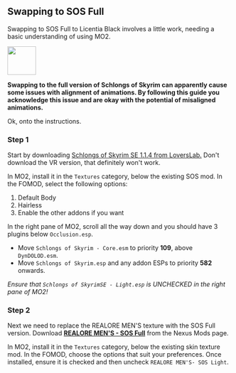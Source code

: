 ## Swapping to SOS Full
Swapping to SOS Full to Licentia Black involves a little work, needing a basic understanding of using MO2.

<img src="https://www.freeiconspng.com/uploads/warning-icon-24.png" width="64"/> 

**Swapping to the full version of Schlongs of Skyrim can apparently cause some issues with alignment of animations. By following this guide you acknowledge this issue and are okay with the potential of misaligned animations.**

Ok, onto the instructions.

### Step 1

Start by downloading [Schlongs of Skyrim SE 1.1.4 from LoversLab.](https://www.loverslab.com/files/file/5355-schlongs-of-skyrim-se/) Don't download the VR version, that definitely won't work.

In MO2, install it in the `Textures` category, below the existing SOS mod. In the FOMOD, select the following options:

1. Default Body
2. Hairless
3. Enable the other addons if you want

In the right pane of MO2, scroll all the way down and you should have 3 plugins below `Occlusion.esp`. 

- Move `Schlongs of Skyrim - Core.esm` to priority **109**, above `DynDOLOD.esm`.
- Move `Schlongs of Skyrim.esp` and any addon ESPs to priority **582** onwards.

*Ensure that `Schlongs of SkyrimSE - Light.esp` is UNCHECKED in the right pane of MO2!*

### Step 2

Next we need to replace the REALORE MEN'S texture with the SOS Full version. Download [**REALORE MEN'S - SOS Full**](https://www.nexusmods.com/skyrimspecialedition/mods/67029?tab=files) from the Nexus Mods page.

In MO2, install it in the `Textures` category, below the existing skin texture mod. In the FOMOD, choose the options that suit your preferences. Once installed, ensure it is checked and then uncheck `REALORE MEN'S- SOS Light`.